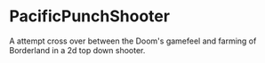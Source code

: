 # PacificPunchShooter
A attempt cross over between the Doom's gamefeel and farming of Borderland in a 2d top down shooter.
